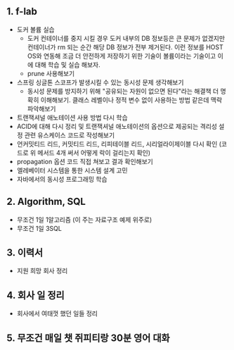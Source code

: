 
## 1. f-lab
  - 도커 볼륨 실습
    * 도커 컨테이너를 중지 시킬 경우 도커 내부의 DB 정보등은 큰 문제가 없겠지만 컨테이너가 rm 되는 순간 해당 DB 정보가 전부 제거된다. 이런 정보를 HOST OS와 연동해 조금 더 안전하게 저장하기 위한 기술이 볼륨이라는 기술이고 이에 대해 학습 및 실습 해보자.
    * prune 사용해보기
  - 스프링 싱글톤 스코프가 발생시킬 수 있는 동시성 문제 생각해보기
    * 동시성 문제를 방지하기 위해 "공유되는 자원이 없으면 된다"라는 해결책 더 명확히 이해해보기. 클래스 레벨이나 정적 변수 없이 사용하는 방법 같은데 맥락 파악해보기
  - 트랜잭셔널 애노테이션 사용 방법 다시 학습
  - ACID에 대해 다시 정리 및 트랜잭셔널 애노테이션의 옵션으로 제공되는 격리성 설정 관련 유스케이스 코드로 작성해보기
  - 언커밋티드 리드, 커밋티드 리드, 리피테이블 리드, 시리얼라이제이블 다시 확인 (코드로 위 메서드 4개 써서 어떻게 락이 걸리는지 확인)
  - propagation 옵션 코드 직접 쳐보고 결과 확인해보기
  - 엘레베이터 시스템을 통한 시스템 설계 고민
  - 자바에서의 동시성 프로그래밍 학습

## 2. Algorithm, SQL
  - 무조건 1일 1알고리즘 (이 주는 자료구조 예제 위주로)
  - 무조건 1일 3SQL

## 3. 이력서
  - 지원 희망 회사 정리

## 4. 회사 일 정리
  - 회사에서 여태껏 했던 일들 정리

## 5. 무조건 매일 챗 쥐피티랑 30분 영어 대화
